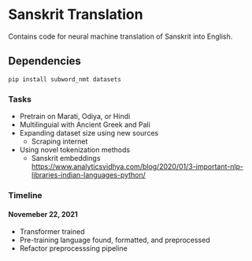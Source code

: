 
# Sanskrit Translation

Contains code for neural machine translation of Sanskrit into English.

## Dependencies

```
pip install subword_nmt datasets
```

### Tasks 
- Pretrain on Marati, Odiya, or Hindi
- Multilinguial with Ancient Greek and Pali
- Expanding dataset size using new sources
  - Scraping internet 
- Using novel tokenization methods
  - Sanskrit embeddings https://www.analyticsvidhya.com/blog/2020/01/3-important-nlp-libraries-indian-languages-python/

### Timeline
#### Novemeber 22, 2021
- Transformer trained
- Pre-training language found, formatted, and preprocessed
- Refactor preprocesssing pipeline
